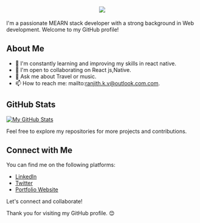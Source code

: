 

<h1 align="center">
    <img src="https://readme-typing-svg.herokuapp.com/?font=Righteous&size=35&center=true&vCenter=true&width=500&height=70&duration=4000&lines=Hi+There!+👋;+I'm+Ranjith!;" />
</h1>

I'm a passionate MEARN stack developer with a strong background in Web development. Welcome to my GitHub profile!

## About Me

- 🌱 I'm constantly learning and improving my skills in react native.
- 👯 I'm open to collaborating on React js,Native.
- 💬 Ask me about Travel or music.
- 📫 How to reach me: mailto:ranjith.k.v@outlook.com.com.


## GitHub Stats

[![My GitHub Stats](https://github-readme-stats.vercel.app/api?username=Ranjith-K-V&show_icons=true&theme=dark)](https://github.com/anuraghazra/github-readme-stats)



Feel free to explore my repositories for more projects and contributions.

## Connect with Me

You can find me on the following platforms:

- [LinkedIn](LinkedInProfileLink)
- [Twitter](TwitterProfileLink)
- [Portfolio Website](YourPortfolioWebsiteLink)

Let's connect and collaborate!

Thank you for visiting my GitHub profile. 😊

